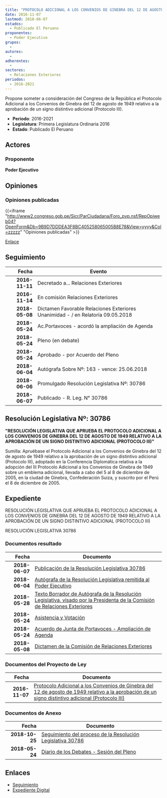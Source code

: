 ```yaml
---
title: "PROTOCOLO ADICIONAL A LOS CONVENIOS DE GINEBRA DEL 12 DE AGOSTO DE 1949 RELATIVO A LA APROBACIÓN DE UN SIGNO DISTINTIVO ADICIONAL (PROTOCOLO III)"
date: 2016-11-07
lastmod: 2018-06-07
estados: 
  - Publicado El Peruano
proponentes: 
  - Poder Ejecutivo
grupos: 
  - 
autores: 
  - 
adherentes: 
  - 
sectores: 
  - Relaciones Exteriores
periodos: 
  - 2016-2021
---
```


Propone someter a consideración del Congreso de la República el Protocolo Adicional a los Convenios de Ginebra del 12 de agosto de 1949 relativo a la aprobación de un signo distintivo adicional (Protocolo III).

- **Periodo**: 2016-2021
- **Legislatura**: Primera Legislatura Ordinaria 2016
- **Estado**: Publicado El Peruano

## Actores

### Proponente

**Poder Ejecutivo**


## Opiniones

### Opiniones publicadas

{{<iframe "http://www2.congreso.gob.pe/Sicr/ParCiudadana/Foro_pvp.nsf/RepOpiweb04?OpenForm&Db=9B9D7DDDEA3F8BC405258065005B8E78&View=yyyy&Col=zzzzz" "Opiniones publicadas" >}}

[Enlace](http://www2.congreso.gob.pe/Sicr/ParCiudadana/Foro_pvp.nsf/RepOpiweb04?OpenForm&Db=9B9D7DDDEA3F8BC405258065005B8E78&View=yyyy&Col=zzzzz)

## Seguimiento

| Fecha | Evento |
|------:|--------|
| **2016-11-11** | Decretado a... Relaciones Exteriores|
| **2016-11-14** | En comisión Relaciones Exteriores|
| **2018-05-08** | Dictamen Favorable Relaciones Exteriores Unanimidad - / en Relatoría 09.05.2018|
| **2018-05-24** | Ac.Portavoces - acordó la ampliación de Agenda|
| **2018-05-24** | Pleno (en debate)|
| **2018-05-24** | Aprobado - por Acuerdo del Pleno|
| **2018-06-04** | Autógrafa Sobre Nº: 163 - vence: 25.06.2018|
| **2018-06-06** | Promulgado Resolución Legislativa Nº: 30786|
| **2018-06-07** | Publicado - R. Leg. N° 30786|

## Resolución Legislativa Nº: 30786

**"RESOLUCIÓN LEGISLATIVA QUE APRUEBA EL PROTOCOLO ADICIONAL A LOS CONVENIOS DE GINEBRA DEL 12 DE AGOSTO DE 1949 RELATIVO A LA APROBACIÓN DE UN SIGNO DISTINTIVO ADICIONAL (PROTOCOLO III)"**

Sumilla: Apruébase el Protocolo Adicional a los Convenios de Ginebra del 12 de agosto de 1949 relativo a la aprobación de un signo distintivo adicional (Protocolo III), adoptado en la Conferencia Diplomática relativa a la adopción del III Protocolo Adicional a los Convenios de Ginebra de 1949 sobre un emblema adicional, llevada a cabo del 5 al 8 de diciembre de 2005, en la ciudad de Ginebra, Confederación Suiza, y suscrito por el Perú el 8 de diciembre de 2005.


## Expediente

RESOLUCIÓN LEGISLATIVA QUE APRUEBA EL PROTOCOLO ADICIONAL A LOS CONVENIOS DE GINEBRA DEL 12 DE AGOSTO DE 1949 RELATIVO A LA APROBACIÓN DE UN SIGNO DISTINTIVO ADICIONAL (PROTOCOLO III)

RESOLUCIÓN LEGISLATIVA 30786


### Documentos resultado

| Fecha | Documento |
|------:|--------|
| **2018-06-07** | [Publicación de la Resolución Legislativa 30786](http://www.leyes.congreso.gob.pe/Documentos/2016_2021/ADLP/Normas_Legales/30786-RLG.pdf) |
| **2018-06-04** | [Autógrafa de la Resolución Legislativa remitida al Poder Ejecutivo](http://www.leyes.congreso.gob.pe/Documentos/2016_2021/ADLP/Texto_Aprobado/AU0055620180604.pdf) |
| **2018-05-28** | [Texto Borrador de Autógrafa de la Resolución Legislativa, visado por la Presidenta de la Comisión de Relaciones Exteriores](http://www.leyes.congreso.gob.pe/Documentos/2016_2021/Texto_Borrador_de_Autografa/BAU0055620180528.pdf) |
| **2018-05-24** | [Asistencia y Votación](http://www.leyes.congreso.gob.pe/Documentos/2016_2021/Asistencia_y_Votacion/Proyectos_de_Ley/AV00556_20180524.pdf) |
| **2018-05-24** | [Acuerdo de Junta de Portavoces - Ampliación de Agenda](http://www.leyes.congreso.gob.pe/Documentos/2016_2021/Acuerdos/Junta_Portavoces/AJP0055620180524.pdf) |
| **2018-05-08** | [Dictamen de la Comisión de Relaciones Exteriores](http://www.leyes.congreso.gob.pe/Documentos/2016_2021/Dictamenes/Proyectos_de_Ley/00556DC20MAY_20180508.pdf) |

### Documentos del Proyecto de Ley

| Fecha | Documento |
|------:|--------|
| **2016-11-07** | [Protocolo Adicional a los Convenios de Ginebra del 12 de agosto de 1949 relativo a la aprobación de un signo distintivo adicional (Protocolo III)](http://www.leyes.congreso.gob.pe/Documentos/2016_2021/Proyectos_de_Ley_y_de_Resoluciones_Legislativas/PL0055620161107.pdf) |

### Documentos de Anexo

| Fecha | Documento |
|------:|--------|
| **2018-10-25** | [Seguimiento del proceso de la Resolución Legislativa 30786](http://www.leyes.congreso.gob.pe/Documentos/2016_2021/Seguimiento_de_Proyectos_de_Ley/00556PL20181025.pdf) |
| **2018-05-24** | [Diario de los Debates - Sesión del Pleno](http://www.leyes.congreso.gob.pe/Documentos/2016_2021/ADLP/Diario_Debates/30786-TDD.pdf) |

## Enlaces 

- [Seguimiento](http://www2.congreso.gob.pe/Sicr/TraDocEstProc/CLProLey2016.nsf/f7fff46988ca05b1052578e100829cc7/5c345122e310664905258065005654eb?OpenDocument)
- [Expediente Digital](http://www2.congreso.gob.pehttp://www2.congreso.gob.pe/Sicr/TraDocEstProc/CLProLey2016.nsf/f7fff46988ca05b1052578e100829cc7/5c345122e310664905258065005654eb?OpenDocument&Click=05257FB7005EB655.eb71d0cf91d8294e05256cdf006b5706/$Body/0.1C6C)
